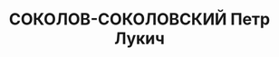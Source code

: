 ---
title: СОКОЛОВ-СОКОЛОВСКИЙ Петр Лукич
description: "Род. в 1894, Украина, Киевская обл., с. Вышевичи, украинец, обр.: высшее,\
  \ член ВКП(б) с 1919. Проживал: Украинская ССР, г. Харьков, Дарвина, 4. Комдив,\
  \ нач. штаба ХВО \n  Арестован 30.06.1937. Обв. по ст. 54-1 \"б\", 54-8-11 (\"участник\
  \ антисоветского военно-фашистского заговора\"). Приговор: тройка при УНКВД по Харьковской\
  \ обл., 09.12.1937 – ВМН. Расстрелян. \n  Реабилитирован 09.07.1957 \n  (Жена также\
  \ была репрессирована.)"
---